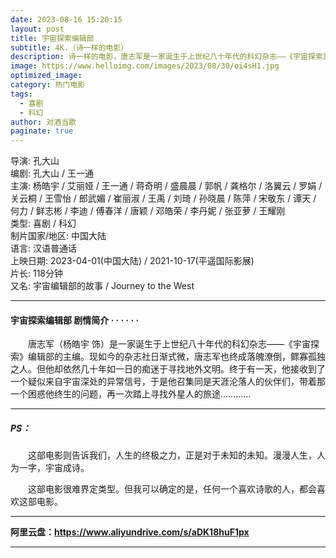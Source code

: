 ```yaml
---
date: 2023-08-16 15:20:15
layout: post
title: 宇宙探索编辑部
subtitle: 4K.（诗一样的电影）
description: 诗一样的电影，唐志军是一家诞生于上世纪八十年代的科幻杂志——《宇宙探索》编辑部的主编。现如今的杂志社日渐式微，唐志军也终成落魄潦倒，鳏寡孤独之人。但他却依然几十年如一日的痴迷于寻找地外文明。终于有一天，他接收到了一个疑似来自宇宙深处的异常信号，于是他召集同是天涯沦落人的伙伴们，带着那一个困惑他终生的问题，再一次踏上寻找外星人的旅途......
image: https://www.helloimg.com/images/2023/08/30/oi4sH1.jpg
optimized_image: 
category: 热门电影
tags:
  - 喜剧
  - 科幻
author: 对酒当歌
paginate: true
---
```


导演: 孔大山  
编剧: 孔大山 / 王一通  
主演: 杨皓宇 / 艾丽娅 / 王一通 / 蒋奇明 / 盛晨晨 / 郭帆 / 龚格尔 / 洛翼云 / 罗娟 / 关云桐 / 王雪怡 / 郎武媚 / 崔丽淑 / 王禹 / 刘琦 / 孙晓晨 / 陈萍 / 宋敬东 / 谭天 / 何力 / 鲜志彬 / 李迪 / 傅春洋 / 唐颖 / 邓皓荣 / 李丹妮 / 张亚萝 / 王耀刚  
类型: 喜剧 / 科幻  
制片国家/地区: 中国大陆  
语言: 汉语普通话  
上映日期: 2023-04-01(中国大陆) / 2021-10-17(平遥国际影展)  
片长: 118分钟  
又名: 宇宙编辑部的故事 / Journey to the West  

---

#### 宇宙探索编辑部 剧情简介 · · · · · ·

　　唐志军（杨皓宇 饰）是一家诞生于上世纪八十年代的科幻杂志——《宇宙探索》编辑部的主编。现如今的杂志社日渐式微，唐志军也终成落魄潦倒，鳏寡孤独之人。但他却依然几十年如一日的痴迷于寻找地外文明。终于有一天，他接收到了一个疑似来自宇宙深处的异常信号，于是他召集同是天涯沦落人的伙伴们，带着那一个困惑他终生的问题，再一次踏上寻找外星人的旅途…………

---

##### PS：

　　这部电影则告诉我们，人生的终极之力，正是对于未知的未知。漫漫人生，人为一字，宇宙成诗。

　　这部电影很难界定类型。但我可以确定的是，任何一个喜欢诗歌的人，都会喜欢这部电影。

---

**阿里云盘：<https://www.aliyundrive.com/s/aDK18huF1px>**

---
